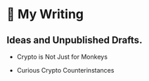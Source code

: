 
# 📓 My Writing 

## Ideas and Unpublished Drafts. 

- Crypto is Not Just for Monkeys

- Curious Crypto Counterinstances
